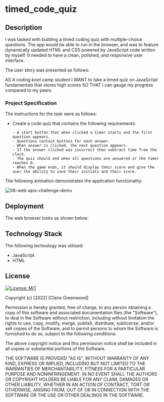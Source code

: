 # timed_code_quiz

## Description

I was tasked with building a timed coding quiz with multiple-choice questions. The app would be able to run in the browser, and was to feature dynamically updated HTML and CSS powered by JavaScript code written by myself. It needed to have a clean, polished, and responsive user interface.

The user story was presented as follows:

AS A coding boot camp student
I WANT to take a timed quiz on JavaScript fundamentals that stores high scores
SO THAT I can gauge my progress compared to my peers

### Project Specification

The instructions for the task were as follows:

- Create a code quiz that contains the following requirements:

      - A start button that when clicked a timer starts and the first question appears.
      - Questions contain buttons for each answer.
      - When answer is clicked, the next question appears.
      - If the answer clicked was incorrect then subtract time from the clock.
      - The quiz should end when all questions are answered or the timer reaches 0.
      - When the game ends, it should display their score and give the user the ability to save their initials and their score.
    
The following animation demonstrates the application functionality:
    
![08-web-apis-challenge-demo](https://user-images.githubusercontent.com/118351853/214394657-433c39fa-2404-4920-8fa0-3ac439b9cb5f.gif)


## Deployment

The web browser looks as shown below:



## Technology Stack
The following technology was utilised:

- JavaScript
- HTML

## License

[![License: MIT](https://img.shields.io/badge/License-MIT-yellow.svg)](https://opensource.org/licenses/MIT)

Copyright (c) [2022] [Claire Greenwood]

Permission is hereby granted, free of charge, to any person obtaining a copy of this software and associated documentation files (the "Software"), to deal in the Software without restriction, including without limitation the rights to use, copy, modify, merge, publish, distribute, sublicense, and/or sell copies of the Software, and to permit persons to whom the Software is furnished to do so, subject to the following conditions:

The above copyright notice and this permission notice shall be included in all copies or substantial portions of the Software.

THE SOFTWARE IS PROVIDED "AS IS", WITHOUT WARRANTY OF ANY KIND, EXPRESS OR IMPLIED, INCLUDING BUT NOT LIMITED TO THE WARRANTIES OF MERCHANTABILITY, FITNESS FOR A PARTICULAR PURPOSE AND NONINFRINGEMENT. IN NO EVENT SHALL THE AUTHORS OR COPYRIGHT HOLDERS BE LIABLE FOR ANY CLAIM, DAMAGES OR OTHER LIABILITY, WHETHER IN AN ACTION OF CONTRACT, TORT OR OTHERWISE, ARISING FROM, OUT OF OR IN CONNECTION WITH THE SOFTWARE OR THE USE OR OTHER DEALINGS IN THE SOFTWARE.
